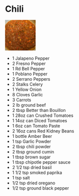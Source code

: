 # Chili

<img src="/images/chili1.jpg" style="max-width: 100px; rel-height: scale">

- 1 Jalapeno Pepper
- 2 Fresno Pepper
- 1 Rd Bell Pepper
- 1 Poblano Pepper
- 2 Serrano Peppers
- 2 Stalks Celery
- 1 Yellow Onion
- 8 Cloves Garlic
- 3 Carrots
- 2 lb ground beef
- 2 tbsp Better than Bouillon
- 1 28oz can Crushed Tomatoes
- 1 14oz can Diced Tomatoes
- 1 6oz can Tomato Paste
- 2 16oz cans Red Kidney Beans
- 1 bottle Amber Beer 
- 1 tsp Garlic Powder
- 2 tbsp chili powder
- 2 tbsp ground cumin
- 1 tbsp brown sugar
- 1 tbsp chipotle pepper sauce
- 2 1/2 tsp dried basil
- 1 1/2 tsp smoked paprika
- 1 tsp salt
- 1/2 tsp dried oregano
- 1/2 tsp ground black pepper
